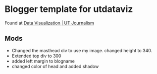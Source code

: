 # Blogger template for utdataviz

Found at [Data Visualization | UT Journalism](http://utdataviz.cmcdonald.com/)

## Mods

* Changed the masthead div to use my image. changed height to 340.
* Extended top div to 300
* added left margin to blogname
* changed color of head and added shadow


